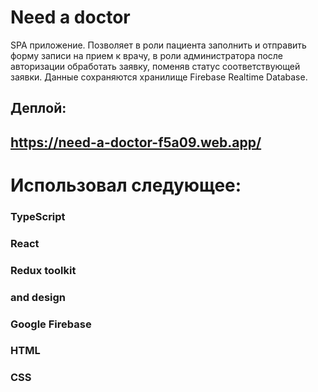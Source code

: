 # Need a doctor

SPA приложение.
Позволяет в роли пациента заполнить и отправить форму записи на прием к врачу,
в роли администратора после авторизации обработать заявку, поменяв статус соответствующей заявки.
Данные сохраняются хранилище Firebase Realtime Database.

## Деплой:
## https://need-a-doctor-f5a09.web.app/

# Использовал следующее:
### TypeScript
### React 
### Redux toolkit
### and design
### Google Firebase
### HTML
### CSS
